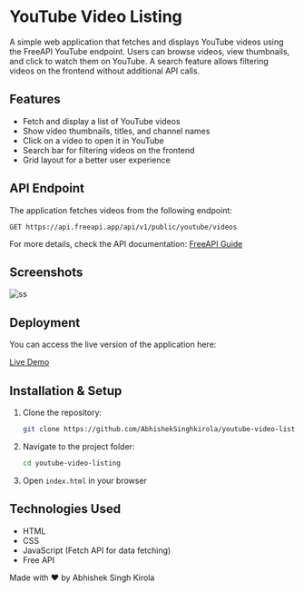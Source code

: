 # YouTube Video Listing

A simple web application that fetches and displays YouTube videos using the FreeAPI YouTube endpoint. Users can browse videos, view thumbnails, and click to watch them on YouTube. A search feature allows filtering videos on the frontend without additional API calls.

## Features

- Fetch and display a list of YouTube videos
- Show video thumbnails, titles, and channel names
- Click on a video to open it in YouTube
- Search bar for filtering videos on the frontend
- Grid layout for a better user experience

## API Endpoint

The application fetches videos from the following endpoint:

```
GET https://api.freeapi.app/api/v1/public/youtube/videos
```

For more details, check the API documentation: [FreeAPI Guide](https://freeapi.hashnode.space/api-guide/apireference/getYoutubeVideos)

## Screenshots
![ss](youtube-video-listing.netlify.app)

## Deployment

You can access the live version of the application here:

[Live Demo](youtube-video-listing.netlify.app)

## Installation & Setup

1. Clone the repository:
   ```sh
   git clone https://github.com/AbhishekSinghkirola/youtube-video-listing.git
   ```
2. Navigate to the project folder:
   ```sh
   cd youtube-video-listing
   ```
3. Open `index.html` in your browser

## Technologies Used

- HTML
- CSS
- JavaScript (Fetch API for data fetching)
- Free API

Made with ❤️ by Abhishek Singh Kirola
